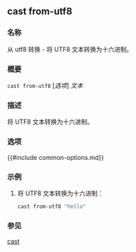 ## cast from-utf8

### 名称

从 utf8 转换 - 将 UTF8 文本转换为十六进制。

### 概要

``cast from-utf8`` [*选项*] *文本*

### 描述

将 UTF8 文本转换为十六进制。

### 选项

{{#include common-options.md}}

### 示例

1. 将 UTF8 文本转换为十六进制：
    ```sh
    cast from-utf8 "hello"
    ```

### 参见

[cast](./cast.md) 
